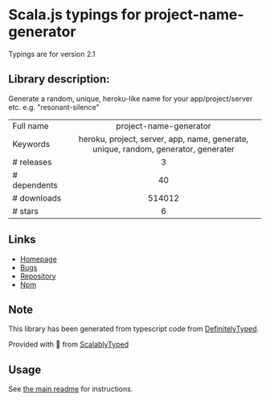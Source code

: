 
# Scala.js typings for project-name-generator

Typings are for version 2.1

## Library description:
Generate a random, unique, heroku-like name for your app/project/server etc. e.g. "resonant-silence"

|                    |                 |
| ------------------ | :-------------: |
| Full name          | project-name-generator |
| Keywords           | heroku, project, server, app, name, generate, unique, random, generator, generater |
| # releases         | 3 |
| # dependents       | 40 |
| # downloads        | 514012 |
| # stars            | 6 |

## Links
- [Homepage](https://github.com/aceakash/project-name-generator#readme)
- [Bugs](https://github.com/aceakash/project-name-generator/issues)
- [Repository](https://github.com/aceakash/project-name-generator)
- [Npm](https://www.npmjs.com/package/project-name-generator)
    


## Note
This library has been generated from typescript code from [DefinitelyTyped](https://definitelytyped.org).

Provided with :purple_heart: from [ScalablyTyped](https://github.com/oyvindberg/ScalablyTyped)

## Usage
See [the main readme](../../readme.md) for instructions.


